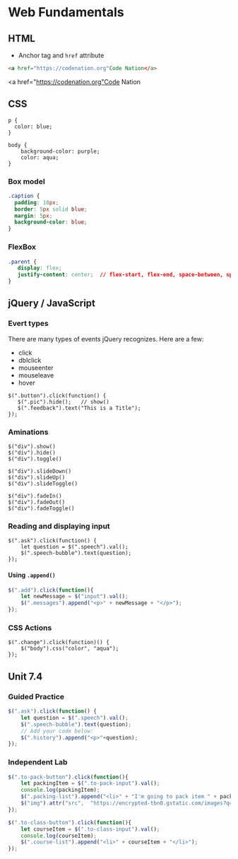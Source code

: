 # Web Fundamentals

## HTML

- Anchor tag and `href` attribute
``` html
<a href="https://codenation.org"Code Nation</a>
```

<a href="https://codenation.org"Code Nation</a>


## CSS

```
p {
  color: blue;
}

body {
    background-color: purple;
    color: aqua;
}

```

### Box model

``` css
.caption {
  padding: 10px;
  border: 5px solid blue;
  margin: 5px;
  background-color: blue;
}
```

### FlexBox

``` css
.parent {
   display: flex;
   justify-content: center;  // flex-start, flex-end, space-between, space-around
}


```

## jQuery / JavaScript

### Evert types

There are many types of events jQuery recognizes.  Here are a few:
- click
- dblclick
- mouseenter
- mouseleave
- hover


```
$(".button").click(function() {
   $(".pic").hide();   // show()
   $(".feedback").text("This is a Title");
});
```

### Aminations

```
$("div").show()
$("div").hide()
$("div").toggle()

$("div").slideDown()
$("div").slideUp()
$("div").slideToggle()

$("div").fadeIn()
$("div").fadeOut()
$("div").fadeToggle()
```

### Reading and displaying input

```
$(".ask").click(function() {
    let question = $(".speech").val(); 
    $(".speech-bubble").text(question);
});
```


#### Using `.append()`

``` js
$(".add").click(function(){
    let newMessage = $("input").val();
    $(".messages").append("<p>" + newMessage + "</p>");
});
```


### CSS Actions

```
$(".change").click(function)() {
    $("body").css("color", "aqua");
});
```

## Unit 7.4

### Guided Practice

``` js
$(".ask").click(function() {
    let question = $(".speech").val();
    $(".speech-bubble").text(question);
    // Add your code below:
    $(".history").append("<p>"+question);
});
```

### Independent Lab

``` js
$(".to-pack-button").click(function(){
    let packingItem = $(".to-pack-input").val();
    console.log(packingItem);
    $(".packing-list").append("<li>" + "I'm going to pack item " + packingItem + "</li>");
    $("img").attr("src",  "https://encrypted-tbn0.gstatic.com/images?q=tbn:ANd9GcRnkntY6ZfhKPx8fKD5-va0utgWqXkcdbssOQ&usqp=CAU");
});

$(".to-class-button").click(function(){
    let courseItem = $(".to-class-input").val();
    console.log(courseItem);
    $(".course-list").append("<li>" + courseItem + "</li>");
});

```

